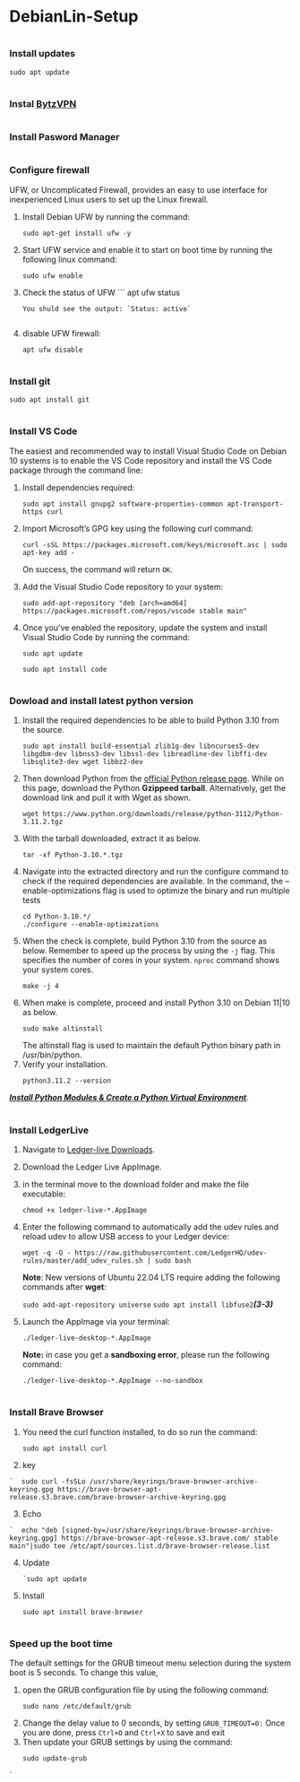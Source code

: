 # DebianLin-Setup
#
### Install updates
```
sudo apt update
```
#
### Instal [BytzVPN](https://bytzvpn.com/installation.php)

#
### Install Pasword Manager
#
### Configure firewall
UFW, or Uncomplicated Firewall, provides an easy to use interface for inexperienced Linux users to set up the Linux firewall.


1. Install Debian UFW by running the command:
   ```
   sudo apt-get install ufw -y
   ```
2. Start UFW service and enable it to start on boot time by running the following linux command:
   ```
   sudo ufw enable
   ```
3. Check the status of UFW 
   ``´
   apt ufw status
   ```
   You shuld see the output: `Status: active`
   
   
4. disable UFW firewall:
   ```
   apt ufw disable
   ```

#
### Install git
```
sudo apt install git
```
#
### Install VS Code
The easiest and recommended way to install Visual Studio Code on Debian 10 systems is to enable the VS Code repository and install the VS Code package through the command line:


1. Install dependencies required:
   ```
   sudo apt install gnupg2 software-properties-common apt-transport-https curl
   ```
2. Import Microsoft’s GPG key using the following curl command:
   ```
   curl -sSL https://packages.microsoft.com/keys/microsoft.asc | sudo apt-key add -
   ```
   On success, the command will return `OK`.

3. Add the Visual Studio Code repository to your system:
   ```
   sudo add-apt-repository "deb [arch=amd64] https://packages.microsoft.com/repos/vscode stable main"
   ```

4. Once you’ve enabled the repository, update the system and install Visual Studio Code by running the command:

   ```
   sudo apt update
   ```
   ```
   sudo apt install code
   ```
#
### Dowload and install latest python version 
1. Install the required dependencies to be able to build Python 3.10 from the source.
   ```
   sudo apt install build-essential zlib1g-dev libncurses5-dev libgdbm-dev libnss3-dev libssl-dev libreadline-dev libffi-dev libsqlite3-dev wget libbz2-dev
   ```
2. Then download Python from the [official Python release page](https://www.python.org/downloads/source/). While on this page, download the Python **Gzippeed tarball**. Alternatively, get the download link and pull it with Wget as shown.
   ```
   wget https://www.python.org/downloads/release/python-3112/Python-3.11.2.tgz
   ```   
3. With the tarball downloaded, extract it as below.
   ```
   tar -xf Python-3.10.*.tgz
   ```
4. Navigate into the extracted directory and run the configure command to check if the required dependencies are available. In the command, the –enable-optimizations flag is used to optimize the binary and run multiple tests
   ```
   cd Python-3.10.*/
   ./configure --enable-optimizations
   ```
5. When the check is complete, build Python 3.10 from the source as below. Remember to speed up the process by using the `-j` flag. This specifies the number of cores in your system. `nproc` command shows your system cores.
   ```
   make -j 4
   ```
6. When make is complete, proceed and install Python 3.10 on Debian 11|10 as below.
   ```
   sudo make altinstall
   ```
   The altinstall flag is used to maintain the default Python binary path in /usr/bin/python.
7. Verify your installation.
   ```
   python3.11.2 --version
   ```
[***Install Python Modules & Create a Python Virtual Environment***](https://computingforgeeks.com/how-to-install-python-on-debian-linux/).
#
### Install LedgerLive
1. Navigate to [Ledger-live Downloads](https://www.ledger.com/ledger-live).
2. Download the Ledger Live AppImage.
3. in the terminal move to the download folder and make the file executable: 
   ```
   chmod +x ledger-live-*.AppImage
   ```
4. Enter the following command to automatically add the udev rules and reload udev to allow USB access to your Ledger device:
   ```
   wget -q -O - https://raw.githubusercontent.com/LedgerHQ/udev-rules/master/add_udev_rules.sh | sudo bash
   ```
   **Note**: New versions of Ubuntu 22.04 LTS require adding the following commands after **wget**:

   `sudo add-apt-repository universe`
   `sudo apt install libfuse2`___(3-3)___
5. Launch the AppImage via your terminal:
   ```
   ./ledger-live-desktop-*.AppImage
   ```
   **Note:** in case you get a **sandboxing error**, please run the following command: 
   ```
   ./ledger-live-desktop-*.AppImage --no-sandbox
   ```
#
 ### Install Brave Browser
 
1. You need the curl function installed, to do so run the command:
   ```
   sudo apt install curl
   ```
2. key
```
`  sudo curl -fsSLo /usr/share/keyrings/brave-browser-archive-keyring.gpg https://brave-browser-apt-          release.s3.brave.com/brave-browser-archive-keyring.gpg
   ```
3. Echo
```
`  echo "deb [signed-by=/usr/share/keyrings/brave-browser-archive-keyring.gpg] https://brave-browser-apt-release.s3.brave.com/ stable main"|sudo tee /etc/apt/sources.list.d/brave-browser-release.list
```
  
4. Update
   ```
   `sudo apt update
   ```
5. Install 
   ```
   sudo apt install brave-browser
   ```
#
### Speed up the boot time
The default settings for the GRUB timeout menu selection during the system boot is 5 seconds. To change this value, 


1. open the GRUB configuration file by using the following command:
   ```
   sudo nano /etc/default/grub
   ```
2. Change the delay value to 0 seconds, by setting `GRUB_TIMEOUT=0:`
Once you are done, press `Ctrl+O` and `Ctrl+X` to save and exit 
3. Then update your GRUB settings by using the command:
   ```
   sudo update-grub
   ```
`



